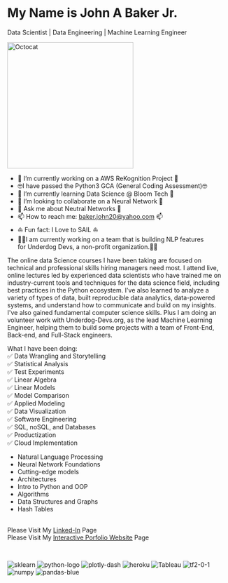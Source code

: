 # My Name is John A Baker Jr.
Data Scientist | Data Engineering | Machine Learning Engineer


<img width="288" alt="Octocat" src="https://user-images.githubusercontent.com/65743503/154575998-e8e2113b-972c-45df-9d22-0a4defa47b57.png">

- 🔭 I’m currently working on a AWS ReKognition Project 🔭
- 🤓I have passed the Python3 GCA (General Coding Assessment)🤓
- 🌱 I’m currently learning Data Science @ Bloom Tech 🌱<br>
- 👯 I’m looking to collaborate on a Neural Network 👯<br>
- 💬 Ask me about Neutral Networks 💬<br>
- 📫 How to reach me: baker.john20@yahoo.com 📫<br>
- ⛵️ Fun fact: I Love to SAIL ⛵️<br>
- 👨‍💻I am currently working on a team that is building NLP features<br/>for Underdog Devs, a non-profit organization.👨‍💻<br>

The  online data Science courses I have been taking are focused on technical and professional skills hiring managers need most. I attend live, online lectures led by experienced data scientists who have trained me on industry-current tools and techniques for the data science field, including best practices in the Python ecosystem.  I've also learned to analyze a variety of types of data, built reproducible data analytics, data-powered systems, and understand how to communicate and build on my insights. I've also gained fundamental computer science skills. Plus I am doing an volunteer work with Underdog-Devs.org, as the lead Machine Learning Engineer, helping them to build some projects with a team of Front-End, Back-end, and Full-Stack engineers. <br>

What I have been doing:<br>
:white_check_mark: Data Wrangling and Storytelling<br>
:white_check_mark: Statistical Analysis<br>
:white_check_mark: Test Experiments<br>
:white_check_mark: Linear Algebra<br>
:white_check_mark: Linear Models<br>
:white_check_mark: Model Comparison<br>
:white_check_mark: Applied Modeling<br>
:white_check_mark: Data Visualization<br>
:white_check_mark: Software Engineering<br>
:white_check_mark: SQL, noSQL, and Databases<br>
:white_check_mark: Productization<br>
:white_check_mark: Cloud Implementation<br>
- Natural Language Processing<br>
- Neural Network Foundations<br>
- Cutting-edge models<br>
- Architectures<br>
- Intro to Python and OOP<br>
- Algorithms<br>
- Data Structures and Graphs<br>
- Hash Tables<br><br>


Please Visit My [Linked-In](https://www.linkedin.com/in/john-a-baker-jr/) Page <br>
Please Visit My [Interactive Porfolio Website](https://www.johnabakerjr.link/) Page <br>

<br>

![sklearn](https://user-images.githubusercontent.com/65743503/154358870-726a271d-d16a-470a-a28e-97e91a5f2297.png)
![python-logo](https://user-images.githubusercontent.com/65743503/154163627-e7dcf348-7532-4f76-ab0c-3398107f950e.png)
![plotly-dash](https://user-images.githubusercontent.com/65743503/154356753-a0baf146-2c17-461d-a48c-bff9e6d5facf.jpeg)
![heroku](https://user-images.githubusercontent.com/65743503/154356734-37842bf7-9062-4392-aaae-8a59ada7f58f.png)
![Tableau](https://user-images.githubusercontent.com/65743503/154357188-1ba6b1bc-e11e-46e0-8759-01c187aa38ec.png)
![tf2-0-1](https://user-images.githubusercontent.com/65743503/154354813-1b1d8440-6a98-46da-8129-a0245a301805.png)
![numpy](https://user-images.githubusercontent.com/65743503/154358953-cb9008c4-fa86-4762-bcad-95ee2712fc06.png)
![pandas-blue](https://user-images.githubusercontent.com/65743503/154358961-7cfce846-f0d5-4369-9bac-f05a4c3371a2.jpeg)
